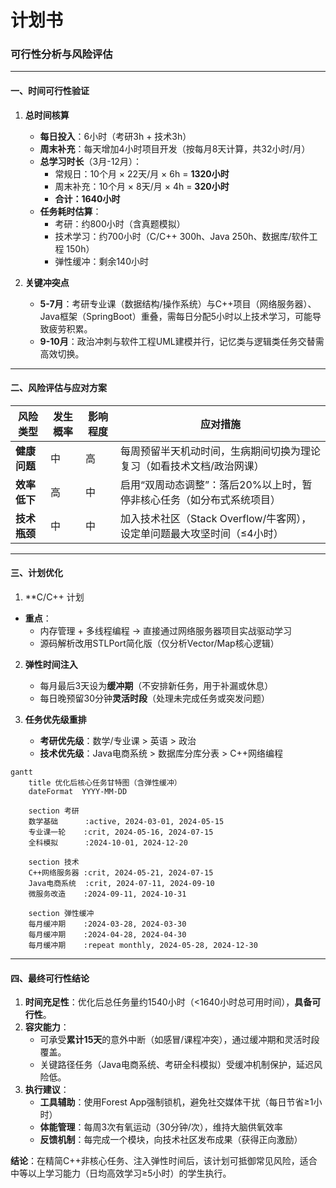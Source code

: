 # 计划书
### 可行性分析与风险评估

---

#### **一、时间可行性验证**
1. **总时间核算**  
   - **每日投入**：6小时（考研3h + 技术3h）  
   - **周末补充**：每天增加4小时项目开发（按每月8天计算，共32小时/月）  
   - **总学习时长**（3月-12月）：  
     - 常规日：10个月 × 22天/月 × 6h = **1320小时**  
     - 周末补充：10个月 × 8天/月 × 4h = **320小时**  
     - **合计：1640小时**  
   - **任务耗时估算**：  
     - 考研：约800小时（含真题模拟）  
     - 技术学习：约700小时（C/C++ 300h、Java 250h、数据库/软件工程 150h）  
     - 弹性缓冲：剩余140小时  

2. **关键冲突点**  
   - **5-7月**：考研专业课（数据结构/操作系统）与C++项目（网络服务器）、Java框架（SpringBoot）重叠，需每日分配5小时以上技术学习，可能导致疲劳积累。  
   - **9-10月**：政治冲刺与软件工程UML建模并行，记忆类与逻辑类任务交替需高效切换。

---

#### **二、风险评估与应对方案**
| 风险类型     | 发生概率 | 影响程度 | 应对措施                                         |
| -------- | ---- | ---- | -------------------------------------------- |
| **健康问题** | 中    | 高    | 每周预留半天机动时间，生病期间切换为理论复习（如看技术文档/政治网课）          |
| **效率低下** | 高    | 中    | 启用“双周动态调整”：落后20%以上时，暂停非核心任务（如分布式系统项目）        |
| **技术瓶颈** | 中    | 中    | 加入技术社区（Stack Overflow/牛客网），设定单问题最大攻坚时间（≤4小时） |

---

#### **三、计划优化**
1. **C/C++ 计划
- **重点**：  
     - 内存管理 + 多线程编程 → 直接通过网络服务器项目实战驱动学习  
     - 源码解析改用STLPort简化版（仅分析Vector/Map核心逻辑）  

2. **弹性时间注入**  
   - 每月最后3天设为**缓冲期**（不安排新任务，用于补漏或休息）  
   - 每日晚预留30分钟**灵活时段**（处理未完成任务或突发问题）  

3. **任务优先级重排**  
   - **考研优先级**：数学/专业课 > 英语 > 政治  
   - **技术优先级**：Java电商系统 > 数据库分库分表 > C++网络编程  

```mermaid
gantt
    title 优化后核心任务甘特图（含弹性缓冲）
    dateFormat  YYYY-MM-DD
    
    section 考研
    数学基础      :active, 2024-03-01, 2024-05-15
    专业课一轮    :crit, 2024-05-16, 2024-07-15
    全科模拟      :2024-10-01, 2024-12-20
    
    section 技术
    C++网络服务器 :crit, 2024-05-21, 2024-07-15
    Java电商系统  :crit, 2024-07-11, 2024-09-10
    微服务改造    :2024-09-11, 2024-10-31
    
    section 弹性缓冲
    每月缓冲期    :2024-03-28, 2024-03-30
    每月缓冲期    :2024-04-28, 2024-04-30
    每月缓冲期    :repeat monthly, 2024-05-28, 2024-12-30
```

---

#### **四、最终可行性结论**
1. **时间充足性**：优化后总任务量约1540小时（<1640小时总可用时间），**具备可行性**。  
2. **容灾能力**：  
   - 可承受**累计15天**的意外中断（如感冒/课程冲突），通过缓冲期和灵活时段覆盖。  
   - 关键路径任务（Java电商系统、考研全科模拟）受缓冲机制保护，延迟风险低。  
3. **执行建议**：  
   - **工具辅助**：使用Forest App强制锁机，避免社交媒体干扰（每日节省≥1小时）  
   - **体能管理**：每周3次有氧运动（30分钟/次），维持大脑供氧效率  
   - **反馈机制**：每完成一个模块，向技术社区发布成果（获得正向激励）  

**结论**：在精简C++非核心任务、注入弹性时间后，该计划可抵御常见风险，适合中等以上学习能力（日均高效学习≥5小时）的学生执行。